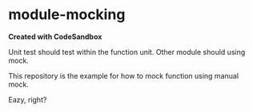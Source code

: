 # module-mocking
**Created with CodeSandbox**

Unit test should test within the function unit. Other module should using mock.

This repository is the example for how to mock function using manual mock.

Eazy, right?
